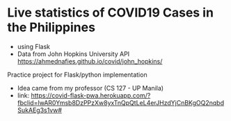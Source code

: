 # Live statistics of COVID19 Cases in the Philippines
- using Flask
- Data from John Hopkins University API https://ahmednafies.github.io/covid/john_hopkins/


Practice project for Flask/python implementation
- Idea came from my professor (CS 127 - UP Manila)
- link: https://covid-flask-pwa.herokuapp.com/?fbclid=IwAR0Ymsb8DzPPzXw8yxTnQpQtLeL4erJHzdYjCnBKgOQ2nqbdSukAEg3s1vw#

